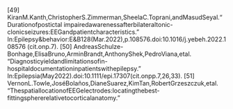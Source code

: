 [49] KiranM.Kanth,ChristopherS.Zimmerman,SheelaC.Toprani,andMasudSeyal.“Durationofpostictal
impairedawarenessafterbilateraltonic-clonicseizures:EEGandpatientcharacteristics.”
In:Epilepsy&behavior:E&B128(Mar.2022),p.108576.doi:10.1016/j.yebeh.2022.108576
(cit.onp.7).
[50] AndreasSchulze-Bonhage,ElisaBruno,ArminBrandt,AnthonyShek,PedroViana,etal.
“Diagnosticyieldandlimitationsofin-hospitaldocumentationinpatientswithepilepsy.”
In:Epilepsia(May2022).doi:10.1111/epi.17307(cit.onpp.7,26,33).
[51] VernonL.Towle,JoséBolaños,DianeSuarez,KimTan,RobertGrzeszczuk,etal.
“ThespatiallocationofEEGelectrodes:locatingthebest-fittingsphererelativetocorticalanatomy.”